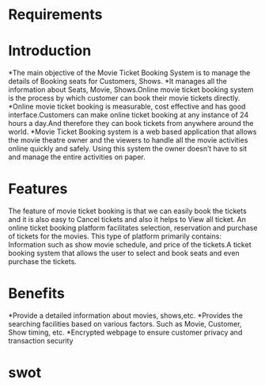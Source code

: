 # Requirements
# Introduction
*The main objective of the Movie Ticket Booking System is to manage the details of Booking seats for Customers, Shows.
*It manages all the information about Seats, Movie, Shows.Online movie ticket booking system is the process by which customer can book their movie tickets directly.
*Online movie ticket booking is measurable, cost effective and has good interface.Customers can make online ticket booking at any instance of 24 hours a day.And therefore they can book tickets from anywhere around the world.
*Movie Ticket Booking system is a web based application that allows the movie theatre owner and the viewers to handle all the movie activities online quickly and safely. Using this system the owner doesn’t have to sit and manage the entire activities on paper.
# Features
The feature of movie ticket booking is that we can easily book the tickets and it is also easy to Cancel tickets and also it helps to View all ticket.  An online ticket booking platform facilitates selection, reservation and purchase of tickets for the movies. This type of platform primarily contains: Information such as show movie schedule, and price of the tickets.A ticket booking system that allows the user to select and book seats and even purchase the tickets. 
# Benefits
*Provide a detailed information about movies, shows,etc.
*Provides the searching facilities based on various factors. Such as Movie, Customer, Show timing, etc.
*Encrypted webpage to ensure customer privacy and transaction security
# swot
